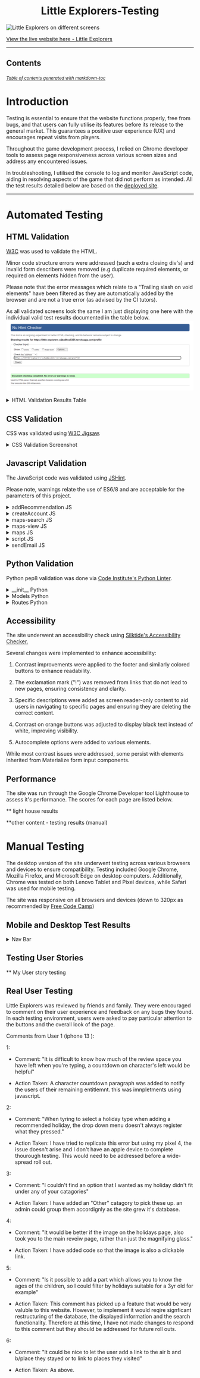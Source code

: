 <h1 align="center">Little Explorers-Testing</h1>

![Little Explorers on different screens]()

[View the live website here - Little Explorers](https://little-explorers-c2ba86cc535f.herokuapp.com/)

---

<h2>Contents</h2


<small><i><a href='http://ecotrust-canada.github.io/markdown-toc/'>Table of contents generated with markdown-toc</a></i></small>

# Introduction

Testing is essential to ensure that the website functions properly, free from bugs, and that users can fully utilise its features before its release to the general market. This guarantees a positive user experience (UX) and encourages repeat visits from players.

Throughout the game development process, I relied on Chrome developer tools to assess page responsiveness across various screen sizes and address any encountered issues.

In troubleshooting, I utilised the console to log and monitor JavaScript code, aiding in resolving aspects of the game that did not perform as intended. All the test results detailed below are based on the [deployed site](https://little-explorers-c2ba86cc535f.herokuapp.com/).

---

# Automated Testing

## HTML Validation

[W3C](https://validator.w3.org/) was used to validate the HTML.

Minor code structure errors were addressed (such a extra closing div's) and invalid form describers were removed (e.g duplicate required elements, or required on elements hidden from the user).

Please note that the error messages which relate to a "Trailing slash on void elements" have been filtered as they are automatically added by the browser and are not a true error (as advised by the CI tutors).

As all validated screens look the same I am just displaying one here with the individual valid test results documented in the table below. ![HTML validation](documentation/testing/images/validation/html-valid-example.PNG)


<details><summary>HTML Validation Results Table</summary>

| **Page (html)**      | **Result**                            |
|----------------------|---------------------------------------|
| Add Holiday Types    | Passed- No errors or warnings to show |
| Add Recommendation   | Passed- No errors or warnings to show |
| Base                 | Passed- No errors or warnings to show |
| Contact              | Passed- No errors or warnings to show |
| Create Account       | Passed- No errors or warnings to show |
| Edit Holiday Types   | Passed- No errors or warnings to show |
| Edit Recommendation  | Passed- No errors or warnings to show |
| Holiday Types        | Passed- No errors or warnings to show |
| Index (Home)         | Passed- No errors or warnings to show |
| Profile              | Passed- No errors or warnings to show |
| Recommendations      | Passed- No errors or warnings to show |
| Sign In              | Passed- No errors or warnings to show |
| Users                | Passed- No errors or warnings to show |
| View Recommendations | Passed- No errors or warnings to show |
| 404 Error            | Passed- No errors or warnings to show |

</details>

## CSS Validation
CSS was validated using [W3C Jigsaw](https://jigsaw.w3.org/css-validator/).

<details><summary>CSS Validation Screenshot</summary>
<img src="documentation/testing/images/validation/valid_css.png">
</details>

## Javascript Validation

The JavaScript code was validated using [JSHint](https://jshint.com/). 

Please note, warnings relate the use of ES6/8 and are acceptable for the parameters of this project.

<details><summary>addRecommendation JS</summary>
<img src="documentation/testing/images/validation/javascript-add-recommendation.PNG">
1. Documented an "unsued" function CheckMaxLength. This is triggered from the HTML form.
</details>

<details><summary>createAccount JS</summary>
<img src="documentation/testing/images/validation/javascript-create-account.PNG">
1. Documented an "unsued" function checkPasswordMatch. This is triggered from the HTML form.
</details>

<details><summary>maps-search JS</summary>
<img src="documentation/testing/images/validation/javascript-maps-search.PNG">
1. Documented undefined/unused variables - all are called elsewhere by Google Maps API.
</details>

<details><summary>maps-view JS</summary>
<img src="documentation/testing/images/validation/javascript-maps-view.PNG">
1. Documented undefined/unused variables - all are called elsewhere by Google Maps API.
</details>

<details><summary>maps JS</summary>
<img src="documentation/testing/images/validation/javascript-maps.PNG">
1. Documented undefined/unused variables - all are called elsewhere by Google Maps API.
2. Warnings relating to missing semi colons. All fixed. 
3. One variable unused (address) so removed. 
</details>

<details><summary>script JS</summary>
<img src="documentation/testing/images/validation/javascript-script.PNG">
1. Documented undefined/unused variables - all are called elsewhere by Materialize elements.
2. Warnings relating to missing semi colons. All fixed.  
</details>

<details><summary>sendEmail JS</summary>
<img src="documentation/testing/images/validation/javascript-sendEmail.PNG">
1. Documented undefined/unused variables - all are called elsewhere by emailJS in the contact form. 
</details>

## Python Validation

Python pep8 validation was done via [Code Institute's Python Linter](https://pep8ci.herokuapp.com/).


<details><summary>__init__ Python</summary>
<img src="documentation/testing/images/validation/python-init.PNG">
1. Resolved issues included correcting gaps and whitespace. The import of routes has been left at the bottom of the file. Although this doesn't comply with PEP8, it is necessary to prevent a circular import.
</details>

<details><summary>Models Python</summary>
<img src="documentation/testing/images/validation/python-init.PNG">
1. Resolved issues included correcting gaps/whitespace and retructuring to reduce line length. 
</details>

<details><summary>Routes Python</summary>
<img src="documentation/testing/images/validation/python-routes.PNG">
1. Resolved issues included correcting gaps/whitespace and retructuring to reduce line length.
</details>

## Accessibility

The site underwent an accessibility check using [Silktide's Accessibility Checker.](https://silktide.com/toolbar/)

Several changes were implemented to enhance accessibility:

1. Contrast improvements were applied to the footer and similarly colored buttons to enhance readability.

2. The exclamation mark ("!") was removed from links that do not lead to new pages, ensuring consistency and clarity.

3. Specific descriptions were added as screen reader-only content to aid users in navigating to specific pages and ensuring they are deleting the correct content.

4. Contrast on orange buttons was adjusted to display black text instead of white, improving visibility.

5. Autocomplete options were added to various elements. 

While most contrast issues were addressed, some persist with elements inherited from Materialize form input components.

## Performance

The site was run through the Google Chrome Developer tool Lighthouse to assess it's performance. The scores for each page are listed below. 

** light house results 

**other content - testing results (manual)


# Manual Testing

The desktop version of the site underwent testing across various browsers and devices to ensure compatibility. Testing included Google Chrome, Mozilla Firefox, and Microsoft Edge on desktop computers. Additionally, Chrome was tested on both Lenovo Tablet and Pixel devices, while Safari was used for mobile testing.

The site was responsive on all browsers and devices (down to  320px as recommended by [Free Code Camp](https://www.freecodecamp.org/news/media-query-css-example-max-and-min-screen-width-for-mobile-responsive-design/))

## Mobile and Desktop Test Results

<details><summary>Nav Bar</summary>

</details>


## Testing User Stories

** My User story testing

## Real User Testing

Little Explorers was reviewed by friends and family. They were encouraged to comment on their user experience and feedback on any bugs they found. In each testing environment, users were asked to pay particular attention to the buttons and the overall look of the page.

Comments from User 1 (iphone 13 ):

1:

- Comment: "It is difficult to know how much of the review space you have left when you're typing, a countdown on character's left would be helpful"

- Action Taken: A character countdown paragraph was added to notify the users of their remaining entitlemnt. this was imnpletments using javascript. 

2:

- Comment: "When tyring to select a holiday type when adding a recommended holiday, the drop down menu doesn't always register what they pressed."  

- Action Taken: I have tried to replicate this error but using my pixel 4, the issue doesn't arise and I don't have an apple device to complete thourough testing. This would need to be addressed before a wide-spread roll out. 

3:

- Comment: "I couldn't find an option that I wanted as my holiday didn't fit under any of your catagories"

- Action Taken: I have added an "Other" catagory to pick these up. an admin could group them accordignly as the site grew it's database. 

4:

- Comment: "It would be better if the image on the holidays page, also took you to the main reveiw page, rather than just the magnifying glass."

- Action Taken: I have added code so that the image is also a clickable link.  

5:

- Comment: "Is it possible to add a part which allows you to know the ages of the children, so I could filter by holidays suitable for a 3yr old for example"

- Action Taken: This comment has picked up a feature that would be very valuble to this website. However, to implement it would reqire signficant restructuring of the database, the displayed information and the search functionality. Therefore at this time, I have not made changes to respond to this comment but they should be addressed for future roll outs.  

6:

- Comment: "It could be nice to let the user add a link to the air b and b/place they stayed or to link to places they visited"

- Action Taken: As above.  